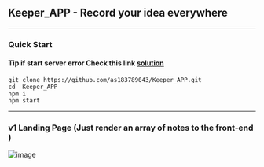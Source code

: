 ## Keeper_APP  - Record your idea everywhere
---

### Quick Start 
#### Tip if start server error  Check this link [solution](https://stackoverflow.com/questions/74726224/opensslerrorstack-error03000086digital-envelope-routinesinitialization-e)
```
git clone https://github.com/as183789043/Keeper_APP.git
cd  Keeper_APP
npm i
npm start 
```
---
 


### v1 Landing Page  (Just render an array of notes to the front-end )
![image](https://github.com/as183789043/Keeper_APP/assets/56618553/d5c66c3f-2fa7-4037-85fe-75916c1dbd58)
